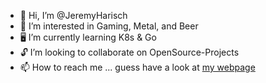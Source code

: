 - 👾 Hi, I’m @JeremyHarisch
- 🍻 I’m interested in Gaming, Metal, and Beer
- 🖥 I’m currently learning K8s & Go
- 🔓 I’m looking to collaborate on OpenSource-Projects
- 📫 How to reach me ... guess have a look at [my webpage](https://harisch.dev/)

<!---
JeremyHarisch/JeremyHarisch is a ✨ special ✨ repository because its `README.md` (this file) appears on your GitHub profile.
You can click the Preview link to take a look at your changes.
--->
